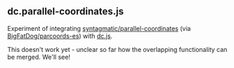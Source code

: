 ## dc.parallel-coordinates.js

Experiment of integrating [syntagmatic/parallel-coordinates](https://github.com/syntagmatic/parallel-coordinates) (via [BigFatDog/parcoords-es](https://github.com/BigFatDog/parcoords-es)) with [dc.js](https://github.com/syntagmatic/parallel-coordinates).

This doesn't work yet - unclear so far how the overlapping functionality can be merged. We'll see!
